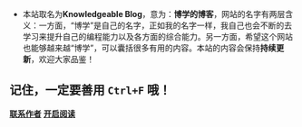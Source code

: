 

- 本站取名为**Knowledgeable Blog**，意为：**博学的博客**，网站的名字有两层含义：一方面，“博学”是自己的名字，正如我的名字一样，我自己也会不断的去学习来提升自己的编程能力以及各方面的综合能力。另一方面，希望这个网站也能够越来越“博学”，可以囊括很多有用的内容。本站的内容会保持**持续更新**，欢迎大家品鉴！

## 记住，一定要善用 `Ctrl+F` 哦！

[**联系作者**](https://github.com/TingXin666)
[**开启阅读**](README.md)
